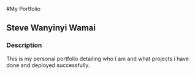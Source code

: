 #My Portfolio

## Steve Wanyinyi Wamai

### Description
This is my personal portfolio detailing who I am  and what projects i have done and deployed successfully.

